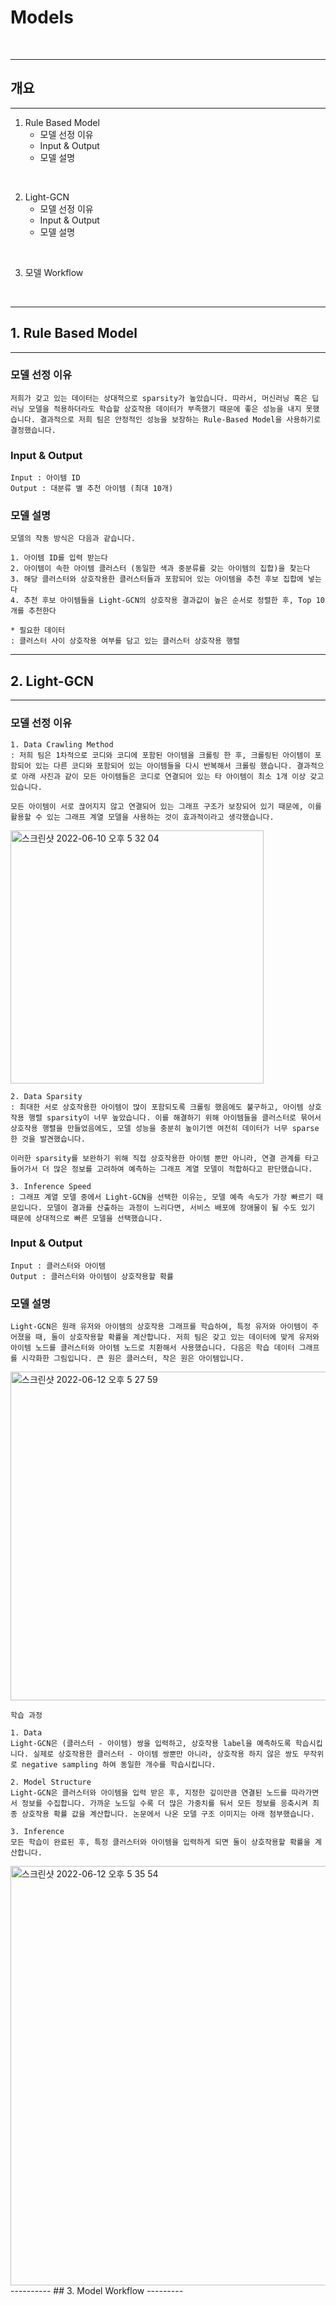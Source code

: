 
# Models
<br>

------------
## 개요
-------------


1. Rule Based Model
    - 모델 선정 이유
    - Input & Output
    - 모델 설명

<br>

2. Light-GCN
    - 모델 선정 이유
    - Input & Output
    - 모델 설명
 
 <br>

3. 모델 Workflow 

<br>

----------
## 1. Rule Based Model
---------
### 모델 선정 이유

    저희가 갖고 있는 데이터는 상대적으로 sparsity가 높았습니다. 따라서, 머신러닝 혹은 딥러닝 모델을 적용하더라도 학습할 상호작용 데이터가 부족했기 때문에 좋은 성능을 내지 못했습니다. 결과적으로 저희 팀은 안정적인 성능을 보장하는 Rule-Based Model을 사용하기로 결정했습니다.

### Input & Output

    Input : 아이템 ID
    Output : 대분류 별 추천 아이템 (최대 10개)

### 모델 설명

    모델의 작동 방식은 다음과 같습니다.

    1. 아이템 ID를 입력 받는다
    2. 아이템이 속한 아이템 클러스터 (동일한 색과 중분류를 갖는 아이템의 집합)을 찾는다
    3. 해당 클러스터와 상호작용한 클러스터들과 포함되어 있는 아이템을 추천 후보 집합에 넣는다
    4. 추천 후보 아이템들을 Light-GCN의 상호작용 결과값이 높은 순서로 정렬한 후, Top 10개를 추천한다

    * 필요한 데이터 
    : 클러스터 사이 상호작용 여부를 담고 있는 클러스터 상호작용 행렬


----------
## 2. Light-GCN
---------

### 모델 선정 이유

    1. Data Crawling Method
    : 저희 팀은 1차적으로 코디와 코디에 포함된 아이템을 크롤링 한 후, 크롤링된 아이템이 포함되어 있는 다른 코디와 포함되어 있는 아이템들을 다시 반복해서 크롤링 했습니다. 결과적으로 아래 사진과 같이 모든 아이템들은 코디로 연결되어 있는 타 아이템이 최소 1개 이상 갖고 있습니다. 

    모든 아이템이 서로 끊어지지 않고 연결되어 있는 그래프 구조가 보장되어 있기 때문에, 이를 활용할 수 있는 그래프 계열 모델을 사용하는 것이 효과적이라고 생각했습니다. 

<img width="405" alt="스크린샷 2022-06-10 오후 5 32 04" src="https://user-images.githubusercontent.com/96756092/173025298-fed961b1-54d7-4b23-9d32-2765a833bc19.png">

    2. Data Sparsity
    : 최대한 서로 상호작용한 아이템이 많이 포함되도록 크롤링 했음에도 불구하고, 아이템 상호작용 행렬 sparsity이 너무 높았습니다. 이를 해결하기 위해 아이템들을 클러스터로 묶어서 상호작용 행렬을 만들었음에도, 모델 성능을 충분히 높이기엔 여전히 데이터가 너무 sparse한 것을 발견했습니다. 
    
    이러한 sparsity를 보완하기 위해 직접 상호작용한 아이템 뿐만 아니라, 연결 관계를 타고 들어가서 더 많은 정보를 고려하여 예측하는 그래프 계열 모델이 적합하다고 판단했습니다. 
    
    3. Inference Speed
    : 그래프 계열 모델 중에서 Light-GCN을 선택한 이유는, 모델 예측 속도가 가장 빠르기 때문입니다. 모델이 결과를 산출하는 과정이 느리다면, 서비스 배포에 장애물이 될 수도 있기 때문에 상대적으로 빠른 모델을 선택했습니다. 

### Input & Output

    Input : 클러스터와 아이템
    Output : 클러스터와 아이템이 상호작용할 확률

### 모델 설명

    Light-GCN은 원래 유저와 아이템의 상호작용 그래프를 학습하여, 특정 유저와 아이템이 주어졌을 때, 둘이 상호작용할 확률을 계산합니다. 저희 팀은 갖고 있는 데이터에 맞게 유저와 아이템 노드를 클러스터와 아이템 노드로 치환해서 사용했습니다. 다음은 학습 데이터 그래프를 시각화한 그림입니다. 큰 원은 클러스터, 작은 원은 아이템입니다.

<img width="526" alt="스크린샷 2022-06-12 오후 5 27 59" src="https://user-images.githubusercontent.com/96756092/173224416-db34fbc9-d9bc-465b-8462-ae173213654c.png">

    학습 과정

    1. Data
    Light-GCN은 (클러스터 - 아이템) 쌍을 입력하고, 상호작용 label을 예측하도록 학습시킵니다. 실제로 상호작용한 클러스터 - 아이템 쌍뿐만 아니라, 상호작용 하지 않은 쌍도 무작위로 negative sampling 하여 동일한 개수를 학습시킵니다.

    2. Model Structure
    Light-GCN은 클러스터와 아이템을 입력 받은 후, 지정한 깊이만큼 연결된 노드를 따라가면서 정보를 수집합니다. 가까운 노드일 수록 더 많은 가중치를 둬서 모든 정보를 응축시켜 최종 상호작용 확률 값을 계산합니다. 논문에서 나온 모델 구조 이미지는 아래 첨부했습니다.

    3. Inference
    모든 학습이 완료된 후, 특정 클러스터와 아이템을 입력하게 되면 둘이 상호작용할 확률을 계산합니다. 

<img width="671" alt="스크린샷 2022-06-12 오후 5 35 54" src="https://user-images.githubusercontent.com/96756092/173224735-d3a04123-a102-4e5e-b8cf-e9eec0222e08.png">
----------
## 3. Model Workflow
---------

